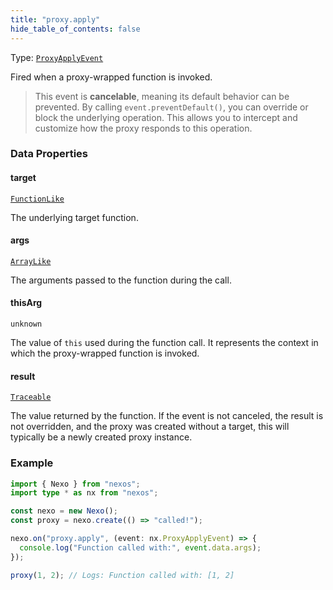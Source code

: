 ```yaml
---
title: "proxy.apply"
hide_table_of_contents: false
---
```


Type: [`ProxyApplyEvent`](../../api/interfaces/ProxyApplyEvent)

Fired when a proxy-wrapped function is invoked.

> This event is **cancelable**, meaning its default behavior can be prevented.
> By calling `event.preventDefault()`, you can override or block the underlying operation.
> This allows you to intercept and customize how the proxy responds to this operation.

### Data Properties

#### target

[`FunctionLike`](../../api/type-aliases/FunctionLike)

The underlying target function.

#### args

[`ArrayLike`](../../api/type-aliases/ArrayLike)

The arguments passed to the function during the call.

#### thisArg

`unknown`

The value of `this` used during the function call.
It represents the context in which the proxy-wrapped function is invoked.

#### result

[`Traceable`](../../api/type-aliases/Traceable)

The value returned by the function. If the event is not canceled, the result is not overridden, and the proxy was created without a target, this will typically be a newly created proxy instance.

### Example

```typescript
import { Nexo } from "nexos";
import type * as nx from "nexos";

const nexo = new Nexo();
const proxy = nexo.create(() => "called!");

nexo.on("proxy.apply", (event: nx.ProxyApplyEvent) => {
  console.log("Function called with:", event.data.args);
});

proxy(1, 2); // Logs: Function called with: [1, 2]
```
